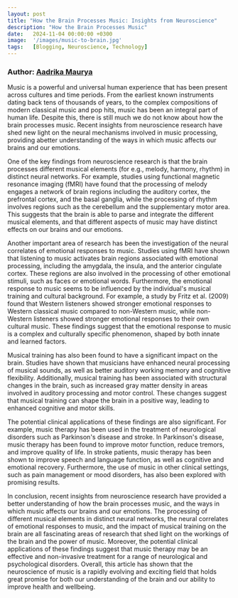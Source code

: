 ```yaml
---
layout: post
title: "How the Brain Processes Music: Insights from Neuroscience"
description: "How the Brain Processes Music"
date:   2024-11-04 00:00:00 +0300
image:  '/images/music-to-brain.jpg'
tags:   [Blogging, Neuroscience, Technology]
---
```


### Author: [Aadrika Maurya](https://www.linkedin.com/in/aadrika-maurya/)

Music is a powerful and universal human experience that has been present across cultures and time
periods. From the earliest known instruments dating back tens of thousands of years, to the complex
compositions of modern classical music and pop hits, music has been an integral part of human life.
Despite this, there is still much we do not know about how the brain processes music. Recent
insights from neuroscience research have shed new light on the neural mechanisms involved in
music processing, providing abetter understanding of the ways in which music affects our brains and
our emotions.

One of the key findings from neuroscience research is that the brain processes different musical
elements (for e.g., melody, harmony, rhythm) in distinct neural networks. For example, studies using
functional magnetic resonance imaging (fMRI) have found that the processing of melody engages a
network of brain regions including the auditory cortex, the prefrontal cortex, and the basal ganglia,
while the processing of rhythm involves regions such as the cerebellum and the supplementary
motor area. This suggests that the brain is able to parse and integrate the different musical
elements, and that different aspects of music may have distinct effects on our brains and our
emotions.

Another important area of research has been the investigation of the neural correlates of emotional
responses to music. Studies using fMRI have shown that listening to music activates brain regions
associated with emotional processing, including the amygdala, the insula, and the anterior cingulate
cortex. These regions are also involved in the processing of other emotional stimuli, such as faces or
emotional words. Furthermore, the emotional response to music seems to be influenced by the
individual's musical training and cultural background. For example, a study by Fritz et al. (2009)
found that Western listeners showed stronger emotional responses to Western classical music
compared to non-Western music, while non-Western listeners showed stronger emotional
responses to their own cultural music. These findings suggest that the emotional response to music
is a complex and culturally specific phenomenon, shaped by both innate and learned factors.

Musical training has also been found to have a significant impact on the brain. Studies have shown
that musicians have enhanced neural processing of musical sounds, as well as better auditory
working memory and cognitive flexibility. Additionally, musical training has been associated with
structural changes in the brain, such as increased gray matter density in areas involved in auditory
processing and motor control. These changes suggest that musical training can shape the brain in a
positive way, leading to enhanced cognitive and motor skills.

The potential clinical applications of these findings are also significant. For example, music therapy
has been used in the treatment of neurological disorders such as Parkinson's disease and stroke. In
Parkinson's disease, music therapy has been found to improve motor function, reduce tremors, and
improve quality of life. In stroke patients, music therapy has been shown to improve speech and
language function, as well as cognitive and emotional recovery. Furthermore, the use of music in
other clinical settings, such as pain management or mood disorders, has also been explored with
promising results.

In conclusion, recent insights from neuroscience research have provided a better understanding of
how the brain processes music, and the ways in which music affects our brains and our emotions.
The processing of different musical elements in distinct neural networks, the neural correlates of
emotional responses to music, and the impact of musical training on the brain are all fascinating
areas of research that shed light on the workings of the brain and the power of music. Moreover, the
potential clinical applications of these findings suggest that music therapy may be an effective and
non-invasive treatment for a range of neurological and psychological disorders. Overall, this article
has shown that the neuroscience of music is a rapidly evolving and exciting field that holds great
promise for both our understanding of the brain and our ability to improve health and wellbeing.